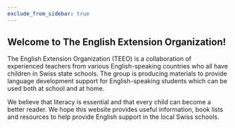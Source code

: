 ```yaml
---
exclude_from_sidebar: true
---
```


## Welcome to The English Extension Organization! 

The English Extension Organization (TEEO) is a collaboration of experienced teachers from various English-speaking countries who all have children in Swiss state schools. The group is producing materials to provide language development support for English-speaking students which can be used both at school and at home.  

We believe that literacy is essential and that every child can become a better reader.  We hope this website provides useful information, book lists and resources to help provide English support in the local Swiss schools.  

<!--stackedit_data:
eyJoaXN0b3J5IjpbLTk1Mzg1NDI3NSwtMjkzODA1NjAwLDE0Nz
U0Njk1MDgsLTE3Njc2NDc4MjgsLTExNzA3MDM1NjZdfQ==
-->